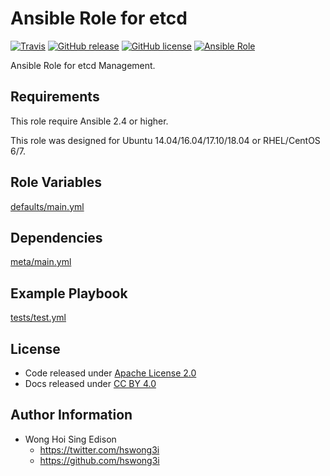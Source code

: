 Ansible Role for etcd
=====================

[![Travis](https://img.shields.io/travis/alvistack/ansible-role-etcd.svg)](https://travis-ci.org/alvistack/ansible-role-etcd)
[![GitHub release](https://img.shields.io/github/release/alvistack/ansible-role-etcd.svg)](https://github.com/alvistack/ansible-role-etcd)
[![GitHub license](https://img.shields.io/github/license/alvistack/ansible-role-etcd.svg)](https://github.com/alvistack/ansible-role-etcd/blob/master/LICENSE)
[![Ansible Role](https://img.shields.io/badge/galaxy-alvistack.etcd-blue.svg)](https://galaxy.ansible.com/alvistack/etcd)

Ansible Role for etcd Management.

Requirements
------------

This role require Ansible 2.4 or higher.

This role was designed for Ubuntu 14.04/16.04/17.10/18.04 or RHEL/CentOS 6/7.

Role Variables
--------------

[defaults/main.yml](defaults/main.yml)

Dependencies
------------

[meta/main.yml](meta/main.yml)

Example Playbook
----------------

[tests/test.yml](tests/test.yml)

License
-------

-   Code released under [Apache License 2.0](LICENSE)
-   Docs released under [CC BY 4.0](http://creativecommons.org/licenses/by/4.0/)

Author Information
------------------

-   Wong Hoi Sing Edison
    -   <https://twitter.com/hswong3i>
    -   <https://github.com/hswong3i>

